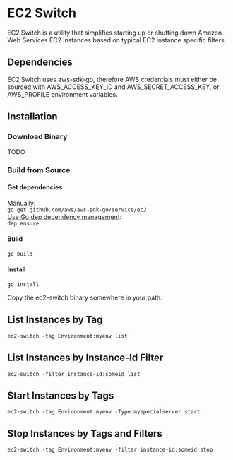 # EC2 Switch

EC2 Switch is a utility that simplifies starting up or shutting down Amazon Web Services EC2 instances based on typical EC2 instance specific filters.

## Dependencies
EC2 Switch uses aws-sdk-go, therefore AWS credentials must either be sourced with AWS_ACCESS_KEY_ID and AWS_SECRET_ACCESS_KEY, or AWS_PROFILE environment variables.

## Installation
### Download Binary
TODO
### Build from Source
#### Get dependencies
Manually: <br>`go get github.com/aws/aws-sdk-go/service/ec2`<br>
[ Use Go dep dependency management](https://github.com/golang/dep): <br>`dep ensure`

#### Build
`go build`
#### Install
`go install`

Copy the ec2-switch binary somewhere in your path.

## List Instances by Tag
`ec2-switch -tag Environment:myenv list`

## List Instances by Instance-Id Filter
`ec2-switch -filter instance-id:someid list`

## Start Instances by Tags
`ec2-switch -tag Environment:myenv -Type:myspecialserver start`

## Stop Instances by Tags and Filters
`ec2-switch -tag Environment:myenv -filter instance-id:someid stop`
